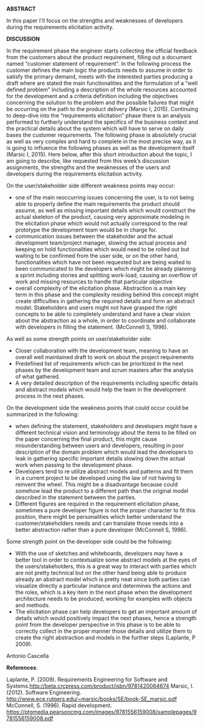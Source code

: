**ABSTRACT**

In this paper I'll focus on the strengths and weaknesses of developers during the requirements elicitation activity.

**DISCUSSION**

In the requirement phase the engineer starts collecting the official feedback from the customers about the product 
requirement, filling out a document named “customer statement of requirement”. In the following process the customer 
defines the main logic the products needs to assume in order to satisfy the primary demand, meets with the interested
parties producing a draft where are stated the main functionalities and the formulation of a “well defined problem”
including a description of the whole resources accounted for the development and a criteria definition including the 
objectives concerning the solution to the problem and the possible failures that might be occurring on the path to
the product delivery (Marsic I, 2015).
Continuing to deep-dive into the “requirements elicitation” phase there is an analysis performed to furtherly 
understand the specifics of the business context and the practical details about the system which will have to 
serve on daily bases the customer requirements. The following phase is absolutely crucial as well as very complex 
and hard to complete in the most precise way, as it is going to influence the following phases as well as the 
development itself (Marsic I, 2015).
 Here below, after this short introduction about the topic, I am going to describe, like requested from this week’s 
discussion assignments, the strengths and the weaknesses of the users and developers during the requirements 
elicitation activity.

On the user/stakeholder side different weakness points may occur:

- one of the main reoccurring issues concerning the user, is to not being able to properly define the main requirements the product should assume, as well as missing important details which would construct the actual skeleton of the product, causing very approximate modeling in the elicitation phase which would not actually correspond to the real prototype the development team would be in charge for.
- communication issues between the stakeholder and the actual development team/project manager, slowing the actual process and keeping on hold functionalities which would need to be rolled out but waiting to be confirmed from the user side, or on the other hand, functionalities which have not been requested but are being waited to been communicated to the developers which might be already planning a sprint including stories and splitting work-load, causing an overflow of work and missing resources to handle that particular objective
- overall complexity of the elicitation phase. Abstraction is a main key term in this phase and the complexity residing behind this concept might create difficulties in gathering the required details and form an abstract model. Stakeholders and users might not have grasped the right concepts to be able to completely understand and have a clear vision about the abstraction as a whole, in order to coordinate and collaborate with developers in filling the statement. (McConnell S, 1996).

As well as some strength points on user/stakeholder side:

- Closer collaboration with the development team, meaning to have an overall well maintained draft to work on about the 
project requirements
- Predefined list of requirements which can be prioritized in the next phases by the development team and scrum masters 
after the analysis of what gathered.
- A very detailed description of the requirements including specific details and abstract models which would help the 
team in the development process in the next phases.

On the development side the weakness points that could occur could be summarized in the following:

- when defining the statement, stakeholders and developers might have a different technical vision and terminology about 
the items to be filled on the paper concerning the final product, this might cause misunderstanding between users and 
developers, resulting in poor description of the domain problem which would lead the developers to leak in gathering 
specific important details slowing down the actual work when passing to the development phase.
- Developers tend to re utilize abstract models and patterns and fit them in a current project to be developed using the
law of not having to reinvent the wheel. This might be a disadvantage because could somehow lead the product to a 
different path than the original model described in the statement between the parties.
- Different figures are required in the requirement elicitation phase, sometimes a pure developer figure is not the 
proper character to fit this position, there might be personalities which better understand the customer/stakeholders 
needs and can translate those needs into a better abstraction rather than a pure developer (McConnell S, 1996).

Some strength point on the developer side could be the following:

- With the use of sketches and whiteboards, developers may have a better tool in order to contextualize some abstract
models at the eyes of the users/stakeholders, this is a great way to interact with parties which are not pretty 
technical but on the other hand being able to produce already an abstract model which is pretty neat since both parties 
can visualize directly a particular instance and determines the actions and the roles, which is a key item in the next 
phase when the development architecture needs to be produced, working for examples with objects and methods.
- The elicitation phase can help developers to get an important amount of details which would positively impact the next
phases, hence a strength point from the developer perspective in this phase is to be able to correctly collect in the proper manner those details and utilize them to create the right abstraction and models in the further steps (Laplante, P 2009).


Antonio Cascella 


**References**:

Laplante, P. (2009). Requirements Engineering for Software and Systems.http://beta.crcpress.com/product/isbn/9781420064674
Marsic, I. (2012). Software Engineering. http://www.ece.rutgers.edu/~marsic/books/SE/book-SE_marsic.pdf
McConnell, S. (1996). Rapid development. https://ptgmedia.pearsoncmg.com/images/9781556159008/samplepages/9781556159008.pdf




